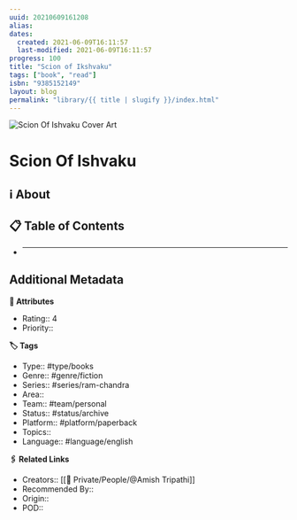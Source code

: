 ```yaml
---
uuid: 20210609161208
alias:
dates:
  created: 2021-06-09T16:11:57
  last-modified: 2021-06-09T16:11:57
progress: 100
title: "Scion of Ikshvaku"
tags: ["book", "read"]
isbn: "9385152149"
layout: blog
permalink: "library/{{ title | slugify }}/index.html"
---
```


![Scion Of Ishvaku Cover Art](https://i.gr-assets.com/images/S/compressed.photo.goodreads.com/books/1428418378l/24709327.jpg)

# Scion Of Ishvaku

## ℹ️ About

## 📋 Table of Contents

- ***

## Additional Metadata

**🧰 Attributes**

- Rating:: 4
- Priority::

**🏷 Tags**

- Type:: #type/books
- Genre:: #genre/fiction
- Series:: #series/ram-chandra
- Area::
- Team:: #team/personal
- Status:: #status/archive
- Platform:: #platform/paperback
- Topics::
- Language:: #language/english

**🖇️ Related Links**

- Creators:: [[🧔 Private/People/@Amish Tripathi]]
- Recommended By::
- Origin::
- POD::
